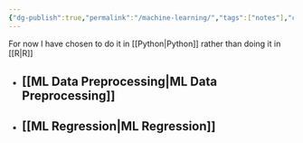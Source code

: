 ```yaml
---
{"dg-publish":true,"permalink":"/machine-learning/","tags":["notes"],"created":"2024-06-28T08:19:57.627+05:30","updated":"2024-07-06T19:48:57.759+05:30"}
---
```



For now I have chosen to do it in [[Python\|Python]] rather than doing it in [[R\|R]]
- ## [[ML Data Preprocessing\|ML Data Preprocessing]]
- ## [[ML Regression\|ML Regression]]
